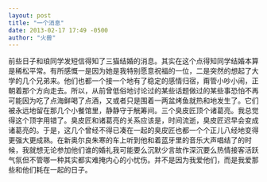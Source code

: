 ```yaml
---
layout: post
title: "一个消息"
date: 2013-02-17 17:49 -0500
author: "火兽"
---
```


前些日子和琅同学发短信得知了三猫结婚的消息。其实在这个点得知同学结婚本算是稀松平常。有所感慨一是因为她是我特别愿意祝福的一位，二是突然的想起了大学的几个兄弟来。他们也都一个接一个地有了稳定的感情归宿，甭管小吵小闹，正朝着那个方向走去。所以，从前曾低俗地讨论过的某些话题做过的某些事恐怕不再可能因为吃了点海鲜喝了点酒，又或者只是围着一两盆烤鱼就热和地发生了。它们被永远地留在那几个小餐馆里，静静守于觥筹间。三个臭皮匠顶个诸葛亮。我总觉得这个顶字用错了。臭皮匠和诸葛亮的关系应该是，时间流逝，臭皮匠迟早会变成诸葛亮的。于是，这几个曾经不得已凑在一起的臭皮匠也都一个个正儿八经地变得更强大更成熟。在新奥尔良朱寒的车上听到他和着蓝牙里的音乐大声唱结了的时候，我就想无论参加他们谁的婚礼我可能要么沉默少言故作深沉要么热情接客活跃气氛但不管哪一种其实都实难掩内心的小忧伤。并不是因为我爱他们，而是我爱那些和他们耗在一起的日子。
